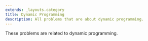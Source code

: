 ```yaml
---
extends: _layouts.category
title: Dynamic Programming
description: All problems that are about dynamic programming.
---
```


These problems are related to dynamic programming.
